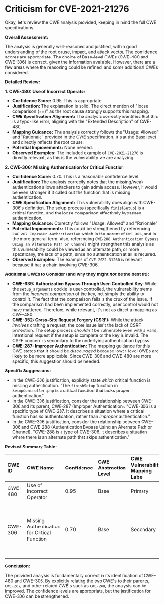 # Criticism for CVE-2021-21276

Okay, let's review the CWE analysis provided, keeping in mind the full CWE specifications.

**Overall Assessment:**

The analysis is generally well-reasoned and justified, with a good understanding of the root cause, impact, and attack vector. The confidence scores are appropriate. The choice of Base-level CWEs (CWE-480 and CWE-306) is correct, given the information available. However, there are a few areas where the reasoning could be refined, and some additional CWEs considered.

**Detailed Review:**

**1. CWE-480: Use of Incorrect Operator**

*   **Confidence Score:** 0.95.  This is appropriate.
*   **Justification:**  The explanation is solid. The direct mention of "loose comparison (==)" as the root cause strongly supports this mapping.
*   **CWE Specification Alignment:** The analysis correctly identifies that this is a typo-like error, aligning with the "Extended Description" of CWE-480.
*   **Mapping Guidance:** The analysis correctly follows the "Usage: Allowed" and "Rationale" provided in the CWE specification. It's at the Base level and directly reflects the root cause.
*   **Potential Improvements:** None needed.
*   **Observed Examples:** The included example of `CVE-2021-21276` is directly relevant, as this is the vulnerability we are analyzing.

**2. CWE-306: Missing Authentication for Critical Function**

*   **Confidence Score:** 0.70.  This is a reasonable confidence level.
*   **Justification:** The analysis correctly notes that the missing/weak authentication allows attackers to gain admin access.  However, it would be even stronger if it called out the function that is missing authentication.
*   **CWE Specification Alignment:** This vulnerability does align with CWE-306's definition. The setup process (specifically `finishSetup`) is a critical function, and the loose comparison effectively bypasses authentication.
*   **Mapping Guidance:** Correctly follows "Usage: Allowed" and "Rationale"
*   **Potential Improvements:** This could be strengthened by referencing `CWE-287 Improper Authentication` which is the parent of `CWE-306`, and is the more general term. Also, referencing `CWE-288 Authentication Bypass Using an Alternate Path or Channel` might strengthen this analysis as this vulnerability could be viewed as an alternate path, or more specifically, the lack of a path, since no authentication at all is required.
*   **Observed Examples:** The example of `CVE-2022-31260` is relevant because it has a chain involving CWE-306.

**Additional CWEs to Consider (and why they might *not* be the best fit):**

*   **CWE-639: Authorization Bypass Through User-Controlled Key:** While the `setup_arguments` cookie is user-controlled, the vulnerability stems from the *incorrect comparison* of the key, not simply the ability to control it. The fact that the comparison fails is the crux of the issue. If the comparison had been implemented correctly, user control would not have mattered. Therefore, while relevant, it's not as direct a mapping as CWE-480.
*   **CWE-352: Cross-Site Request Forgery (CSRF):** While the attack *involves* crafting a request, the core issue isn't the lack of CSRF protection. The setup process *shouldn't* be vulnerable even with a valid, intentional request if the setup is complete or the key is invalid. The CSRF concern is secondary to the underlying authentication bypass.
*   **CWE-287: Improper Authentication:** The mapping guidance for this CWE states that it should be *discouraged* because lower-level CWEs are likely to be more applicable. Since CWE-306 and CWE-480 are more specific, this suggestion should be heeded.

**Specific Suggestions:**

*   In the CWE-306 justification, explicitly state *which* critical function is missing authentication. "The `finishSetup` function in `SetupController.php` is a critical function that lacks proper authentication."
*   In the CWE-306 justification, consider the relationship between CWE-306 and its parent, CWE-287 (Improper Authentication). "CWE-306 is a specific type of CWE-287. It describes a situation where a critical function has *no* authentication, rather than *improper* authentication."
*   In the CWE-306 justification, consider the relationship between CWE-306 and CWE-288 (Authentication Bypass Using an Alternate Path or Channel). "CWE-288 is a type of CWE-306. It describes a situation where there is an alternate path that skips authentication."

**Revised Summary Table:**

| CWE ID  | CWE Name                               | Confidence | CWE Abstraction Level | CWE Vulnerability Mapping Label | CWE-Vulnerability Mapping Notes                                                                                                                                                                                                                                                                       |
| :------ | :------------------------------------- | :--------- | :---------------------- | :------------------------------ | :------------------------------------------------------------------------------------------------------------------------------------------------------------------------------------------------------------------------------------------------------------------------------------------------------------ |
| CWE-480 | Use of Incorrect Operator              | 0.95       | Base                    | Primary                       | Allowed                                                                                                                                                                                                                                                                                                     |
| CWE-306 | Missing Authentication for Critical Function | 0.70       | Base                    | Secondary                     | Allowed. See justification for relationship between CWE-306, CWE-287, and CWE-288.                                                                                                                                                                                  |

**Conclusion:**

The provided analysis is fundamentally correct in its identification of CWE-480 and CWE-306. By explicitly relating the two CWE's to their parents, `CWE-287`, and other related CWE's such as `CWE-288`, the analysis can be improved. The confidence levels are appropriate, but the justification for CWE-306 can be strengthened.